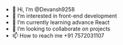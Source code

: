 - 👋 Hi, I’m @Devansh9258
- 👀 I’m interested in front-end development
- 🌱 I’m currently learning advance React
- 💞️ I’m looking to collaborate on projects
- 📫 How to reach me +91 7572031107
<!---
Devansh9258/Devansh9258 is a ✨ special ✨ repository because its `README.md` (this file) appears on your GitHub profile.
You can click the Preview link to take a look at your changes.
--->
